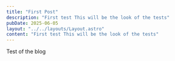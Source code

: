 ```yaml
---
title: "First Post"
description: "First test This will be the look of the tests"
pubDate: 2025-06-05
layout: "../../layouts/Layout.astro"
content: "First test This will be the look of the tests"
---
```


Test of the blog